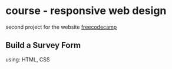 <h1>course -   responsive web design</h1> 

second project for the website [freecodecamp](https://www.freecodecamp.org)


<h2>Build a Survey Form</h2>

using: HTML, CSS



